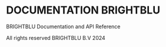 # DOCUMENTATION BRIGHTBLU

BRIGHTBLU Documentation and API Reference

All rights reserved BRIGHTBLU B.V 2024
